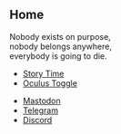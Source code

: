 <script src="/assets/js/hash-redirect.js"></script>

<h2>Home</h2>
<p>Nobody exists on purpose,<br>nobody belongs anywhere,<br>everybody is going to die.</p>
<div id="projects" class="holder center">
	<nav>
		<ul class="navbar">
			<li class="navbar"><a href="/stwl">Story Time</a></li>
			<li class="navbar"><a href="/ovrtoggle">Oculus Toggle</a></li>
		</ul>
	</nav>
</div>
<div id="contact" class="holder center">
	<nav>
		<ul class="navbar">
			<li class="navbar"><a href="/contact#mastodon">Mastodon</a></li>
			<li class="navbar"><a href="/contact#telegram">Telegram</a></li>
			<li class="navbar"><a href="/contact#discord">Discord</a></li>
		</ul>
	</nav>
</div>
<iframe id="tootembed" src="" class="mastodon-embed" style="max-width: 0; border: 0" width="400" allowfullscreen="allowfullscreen"></iframe>
<iframe id="musicembed" allow="encrypted-media" style="max-width:100%;height:0px;width:0px;border: 0px" allowfullscreen="true"></iframe>
<div id="messageembed" class="holder center"></div>
<script src="https://www.gstatic.com/firebasejs/5.1.0/firebase-app.js"></script>
<script src="https://www.gstatic.com/firebasejs/5.1.0/firebase-database.js"></script>
<script src="/assets/js/home.js"></script>
<script src="https://mas.to/embed.js" async="async"></script>
